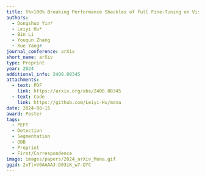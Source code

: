 ```yaml
---
title: 5%>100% Breaking Performance Shackles of Full Fine-Tuning on Visual Recognition Tasks
authors:
  - Dongshuo Yin*
  - Leiyi Hu*
  - Bin Li
  - Youqun Zhang
  - Xue Yang#
journal_conference: arXiv
short_name: arXiv
type: Preprint
year: 2024
additional_info: 2408.08345
attachments:
  - text: PDF
    link: https://arxiv.org/abs/2408.08345
  - text: Code
    link: https://github.com/Leiyi-Hu/mona
date: 2024-08-15
award: Poster
tags:
  - PEFT
  - Detection
  - Segmentation
  - OBB
  - Preprint
  - First/Correspondence
image: images/papers/2024_arXiv_Mona.gif
ggid: 2xTlvV0AAAAJ:D03iK_w7-QYC
---
```

